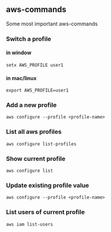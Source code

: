 ## aws-commands
Some most important aws-commands

### Switch a profile
#### in window
```
setx AWS_PROFILE user1
```
#### in mac/linux
```
export AWS_PROFILE=user1
```
### Add a new profile
```
aws configure --profile <profile-name>
```
### List all aws profiles

```
aws configure list-profiles
```
### Show current profile
```
aws configure list
```
### Update existing profile value
```
aws configure --profile <profile-name>
```
### List users of current profile
```
aws iam list-users
```
